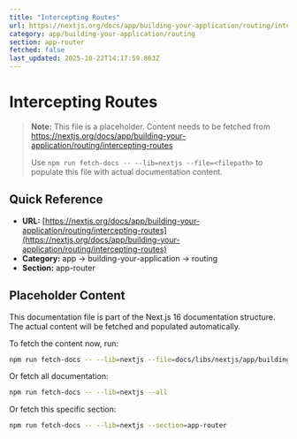 ```yaml
---
title: "Intercepting Routes"
url: https://nextjs.org/docs/app/building-your-application/routing/intercepting-routes
category: app/building-your-application/routing
section: app-router
fetched: false
last_updated: 2025-10-22T14:17:59.863Z
---
```


# Intercepting Routes

> **Note:** This file is a placeholder. Content needs to be fetched from https://nextjs.org/docs/app/building-your-application/routing/intercepting-routes
>
> Use `npm run fetch-docs -- --lib=nextjs --file=<filepath>` to populate this file with actual documentation content.

## Quick Reference

- **URL:** [https://nextjs.org/docs/app/building-your-application/routing/intercepting-routes](https://nextjs.org/docs/app/building-your-application/routing/intercepting-routes)
- **Category:** app → building-your-application → routing
- **Section:** app-router

## Placeholder Content

This documentation file is part of the Next.js 16 documentation structure.
The actual content will be fetched and populated automatically.

To fetch the content now, run:

```bash
npm run fetch-docs -- --lib=nextjs --file=docs/libs/nextjs/app/building-your-application/routing/intercepting-routes.md
```

Or fetch all documentation:

```bash
npm run fetch-docs -- --lib=nextjs --all
```

Or fetch this specific section:

```bash
npm run fetch-docs -- --lib=nextjs --section=app-router
```
